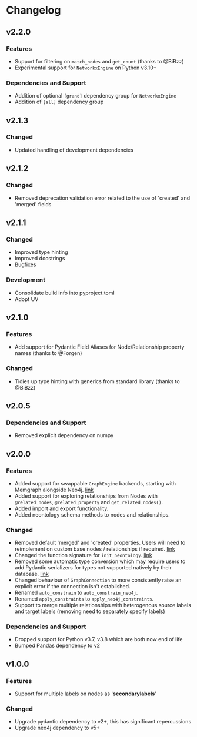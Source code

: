 # Changelog

## v2.2.0

### Features

- Support for filtering on `match_nodes` and `get_count` (thanks to @BiBzz)
- Experimental support for `NetworkxEngine` on Python v3.10+

### Dependencies and Support

- Addition of optional `[grand]` dependency group for `NetworkxEngine`
- Addition of `[all]` dependency group

## v2.1.3

### Changed

- Updated handling of development dependencies

## v2.1.2

### Changed

- Removed deprecation validation error related to the use of 'created' and 'merged' fields

## v2.1.1

### Changed

- Improved type hinting
- Improved docstrings
- Bugfixes

### Development

- Consolidate build info into pyproject.toml
- Adopt UV

## v2.1.0

### Features

- Add support for Pydantic Field Aliases for Node/Relationship property names (thanks to @Forgen)

### Changed

- Tidies up type hinting with generics from standard library (thanks to @BiBzz)

## v2.0.5

### Dependencies and Support

- Removed explicit dependency on numpy

## v2.0.0

### Features

- Added support for swappable `GraphEngine` backends, starting with Memgraph alongside Neo4j. [link](/docs/graph-engines.md)
- Added support for exploring relationships from Nodes with `@related_nodes`, `@related_property` and `get_related_nodes()`.
- Added import and export functionality.
- Added neontology schema methods to nodes and relationships.

### Changed

- Removed default 'merged' and 'created' properties. Users will need to reimplement on custom base nodes / relationships if required. [link](/docs/recipes.md)
- Changed the function signature for `init_neontology`. [link](/docs/usage.md)
- Removed some automatic type conversion which may require users to add Pydantic serializers for types not supported natively by their database. [link](/docs/advanced-usage.md)
- Changed behaviour of `GraphConnection` to more consistently raise an explicit error if the connection isn't established.
- Renamed `auto_constrain` to `auto_constrain_neo4j`.
- Renamed `apply_constraints` to `apply_neo4j_constraints`.
- Support to merge multiple relationships with heterogenous source labels and target labels (removing need to separately specify labels)

### Dependencies and Support

- Dropped support for Python v3.7, v3.8 which are both now end of life
- Bumped Pandas dependency to v2

## v1.0.0

### Features

- Support for multiple labels on nodes as '__secondarylabels__'

### Changed

- Upgrade pydantic dependency to v2+, this has significant repercussions
- Upgrade neo4j dependency to v5+
